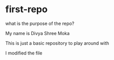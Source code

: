 # first-repo
what is the purpose of the repo?

My name is Divya Shree Moka

This is just a basic repository to play around with

I modified the file
